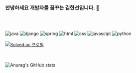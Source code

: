 ### 안녕하세요 개발자를 꿈꾸는 김한선입니다. 👋

<!-- [![Top Langs](https://github-readme-stats.vercel.app/api/top-langs/?username=hansun-hub&layout=compact)](https://github.com/hansun-hub/github-readme-stats)-->
<br/><br/>

![java](https://img.shields.io/badge/Java-ED8B00?style=for-the-badge&logo=openjdk&logoColor=white)
![django](https://img.shields.io/badge/Django-092E20?style=for-the-badge&logo=django&logoColor=white)
![spring](https://img.shields.io/badge/Spring-6DB33F?style=for-the-badge&logo=spring&logoColor=white)
![html](https://img.shields.io/badge/HTML-239120?style=for-the-badge&logo=html5&logoColor=white)
![css](https://img.shields.io/badge/CSS-239120?&style=for-the-badge&logo=css3&logoColor=white)
![javascipt](https://img.shields.io/badge/JavaScript-F7DF1E?style=for-the-badge&logo=JavaScript&logoColor=white)
![python](https://img.shields.io/badge/Python-3776AB?style=for-the-badge&logo=python&logoColor=white)
<br/><br/>
[![Solved.ac
프로필](http://mazassumnida.wtf/api/v2/generate_badge?boj=hansun33)](https://solved.ac/hansun33)

<!--
**hansun-hub/hansun-hub** is a ✨ _special_ ✨ repository because its `README.md` (this file) appears on your GitHub profile.

Here are some ideas to get you started:

- 🔭 I’m currently working on ...
- 🌱 I’m currently learning ...
- 👯 I’m looking to collaborate on ...
- 🤔 I’m looking for help with ...
- 💬 Ask me about ...
- 📫 How to reach me: ...
- 😄 Pronouns: ...
- ⚡ Fun fact: ...
-->
<br/><br/>
![Anurag's GitHub stats](https://github-readme-stats.vercel.app/api?username=hansun-hub&show_icons=true&theme=radical)
